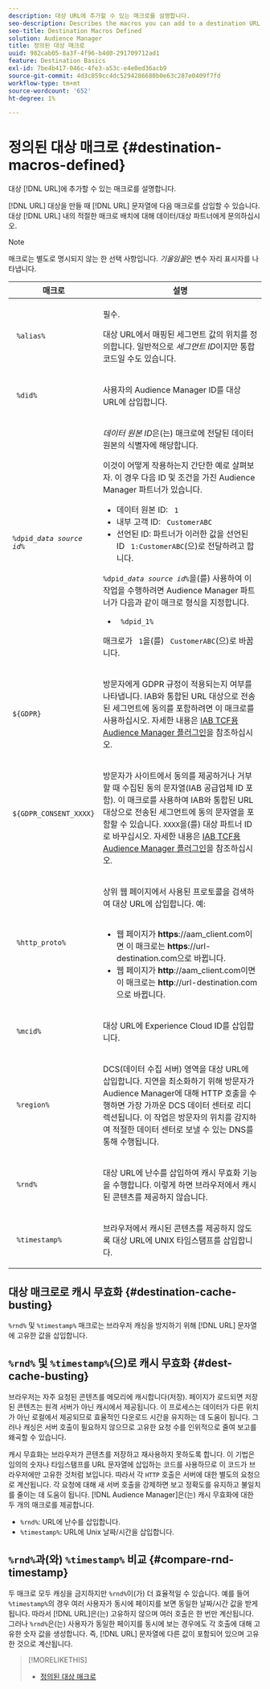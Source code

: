 ```yaml
---
description: 대상 URL에 추가할 수 있는 매크로를 설명합니다.
seo-description: Describes the macros you can add to a destination URL.
seo-title: Destination Macros Defined
solution: Audience Manager
title: 정의된 대상 매크로
uuid: 982cab05-8a3f-4f96-b4d0-291709712ad1
feature: Destination Basics
exl-id: 7be4b417-046c-4fe3-a53c-e4e0ed36acb9
source-git-commit: 4d3c859cc4dc5294286680b0e63c287e0409f7fd
workflow-type: tm+mt
source-wordcount: '652'
ht-degree: 1%

---
```


# 정의된 대상 매크로 {#destination-macros-defined}

대상 [!DNL URL]에 추가할 수 있는 매크로를 설명합니다.

<!-- destination-macros.xml -->

[!DNL URL] 대상을 만들 때 [!DNL URL] 문자열에 다음 매크로를 삽입할 수 있습니다. 대상 [!DNL URL] 내의 적절한 매크로 배치에 대해 데이터/대상 파트너에게 문의하십시오.

>[!NOTE]
>
>매크로는 별도로 명시되지 않는 한 선택 사항입니다. *기울임꼴*&#x200B;은 변수 자리 표시자를 나타냅니다.

<table id="table_2C532EFB9DAE41B08714753EBD7DFB05"> 
 <thead> 
  <tr> 
   <th colname="col1" class="entry"> 매크로 </th> 
   <th colname="col2" class="entry"> 설명 </th> 
  </tr> 
 </thead>
 <tbody> 
  <tr> 
   <td colname="col1"> <p> <code> %alias%</code> </p> </td> 
   <td colname="col2"> <p>필수. </p> <p>대상 URL에서 매핑된 세그먼트 값의 위치를 정의합니다. 일반적으로 <i>세그먼트 ID</i>이지만 통합 코드일 수도 있습니다. </p> </td> 
  </tr> 
  <tr> 
   <td colname="col1"> <p> <code> %did%</code> </p> </td> 
   <td colname="col2"> <p>사용자의 <span class="keyword"> Audience Manager</span> ID를 대상 URL에 삽입합니다. </p> </td> 
  </tr> 
  <tr> 
   <td colname="col1"> <p> <code>%dpid_<i>data source id</i>%</code> </p> </td> 
   <td colname="col2"> <p><i>데이터 원본 ID</i>은(는) 매크로에 전달된 데이터 원본의 식별자에 해당합니다. </p> <p>이것이 어떻게 작용하는지 간단한 예로 살펴보자. 이 경우 다음 ID 및 조건을 가진 <span class="keyword"> Audience Manager</span> 파트너가 있습니다. </p> 
    <ul id="ul_697508B437EB4090B121AFA5D519AFBE"> 
     <li id="li_32D9F72A7D1543A892DC7E1529E98A96">데이터 원본 ID: <code> 1</code> </li> 
     <li id="li_099F5B63D2244B5AADA9B26CB6152E6B">내부 고객 ID: <code> CustomerABC</code> </li> 
     <li id="li_0D9FE501C16444DDB388C8E934E5A8C6">선언된 ID: 파트너가 이러한 값을 선언된 ID <code> 1:CustomerABC</code>(으)로 전달하려고 합니다. </li> 
    </ul> <p><code>%dpid_<i>data source id</i>%</code>을(를) 사용하여 이 작업을 수행하려면 <span class="keyword"> Audience Manager</span> 파트너가 다음과 같이 매크로 형식을 지정합니다. </p> 
    <ul class="simplelist"> 
     <li> <code> %dpid_1%</code> </li> 
    </ul> <p>매크로가 <code> 1</code>을(를) <code> CustomerABC</code>(으)로 바꿉니다. </p> </td> 
  </tr> 
  <tr>
    <td><p><code>${GDPR}</code></p></td>
    <td><p>방문자에게 GDPR 규정이 적용되는지 여부를 나타냅니다. IAB와 통합된 URL 대상으로 전송된 세그먼트에 동의를 포함하려면 이 매크로를 사용하십시오. 자세한 내용은 <a href="../../overview/data-security-and-privacy/aam-iab-plugin.md">IAB TCF용 Audience Manager 플러그인</a>을 참조하십시오.</p></td>
  </tr>
   <tr>
    <td><code>${GDPR_CONSENT_XXXX}</code></p></td>
    <td><p>방문자가 사이트에서 동의를 제공하거나 거부할 때 수집된 동의 문자열(IAB 공급업체 ID 포함). 이 매크로를 사용하여 IAB와 통합된 URL 대상으로 전송된 세그먼트에 동의 문자열을 포함할 수 있습니다. <code>XXXX</code>을(를) 대상 파트너 ID로 바꾸십시오. 자세한 내용은 <a href="../../overview/data-security-and-privacy/aam-iab-plugin.md">IAB TCF용 Audience Manager 플러그인</a>을 참조하십시오. </p></td>
  </tr>
  <tr> 
   <td colname="col1"> <p><code> %http_proto%</code> </p> </td> 
   <td colname="col2"> <p>상위 웹 페이지에서 사용된 프로토콜을 검색하여 대상 URL에 삽입합니다. 예:
     <br> 
     <ul id="ul_026F56EC46E94D9EB1153557C0F65325"> 
      <li id="li_B41EF140CC274CB68FE7213DD8B908C0">웹 페이지가 <b>https</b>://aam_client.com이면 이 매크로는 <b>https</b>://url-destination.com으로 바뀝니다. </li> 
      <li id="li_BDCD6EA69B004A92BA6981952341BD77">웹 페이지가 <b>http</b>://aam_client.com이면 이 매크로는 <b>http</b>://url-destination.com으로 바뀝니다. </li> 
     </ul> </p> </td> 
  </tr> 
  <tr> 
   <td colname="col1"> <p><code> %mcid%</code> </p> </td> 
   <td colname="col2"> <p>대상 URL에 <span class="keyword"> Experience Cloud</span> ID를 삽입합니다. </p> </td> 
  </tr> 
  <tr> 
   <td colname="col1"> <p><code> %region%</code> </p> </td> 
   <td colname="col2"> <p><span class="wintitle"> DCS(데이터 수집 서버)</span> 영역을 대상 URL에 삽입합니다. 지연을 최소화하기 위해 방문자가 <span class="keyword"> Audience Manager</span>에 대해 HTTP 호출을 수행하면 가장 가까운 <span class="wintitle"> DCS</span> 데이터 센터로 리디렉션됩니다. 이 작업은 방문자의 위치를 감지하여 적절한 데이터 센터로 보낼 수 있는 DNS를 통해 수행됩니다. </p> </td> 
  </tr> 
  <tr> 
   <td colname="col1"> <p> <code> %rnd%</code> </p> </td> 
   <td colname="col2"> <p>대상 URL에 난수를 삽입하여 캐시 무효화 기능을 수행합니다. 이렇게 하면 브라우저에서 캐시된 콘텐츠를 제공하지 않습니다. </p> </td> 
  </tr> 
  <tr> 
   <td colname="col1"> <p> <code> %timestamp%</code> </p> </td> 
   <td colname="col2"> <p>브라우저에서 캐시된 콘텐츠를 제공하지 않도록 대상 URL에 UNIX 타임스탬프를 삽입합니다. </p> </td> 
  </tr> 
 </tbody> 
</table>

## 대상 매크로로 캐시 무효화 {#destination-cache-busting}

`%rnd%` 및 `%timestamp%` 매크로는 브라우저 캐싱을 방지하기 위해 [!DNL URL] 문자열에 고유한 값을 삽입합니다.

## `%rnd%` 및 `%timestamp%`(으)로 캐시 무효화 {#dest-cache-busting}

<!-- c_dest_cache_busting.xml -->

브라우저는 자주 요청된 콘텐츠를 메모리에 캐시합니다(저장). 페이지가 로드되면 저장된 콘텐츠는 원격 서버가 아닌 캐시에서 제공됩니다. 이 프로세스는 데이터가 다른 위치가 아닌 로컬에서 제공되므로 효율적인 다운로드 시간을 유지하는 데 도움이 됩니다. 그러나 캐싱은 서버 호출이 필요하지 않으므로 고유한 요청 수를 인위적으로 줄여 보고를 왜곡할 수 있습니다.

캐시 무효화는 브라우저가 콘텐츠를 저장하고 재사용하지 못하도록 합니다. 이 기법은 임의의 숫자나 타임스탬프를 URL 문자열에 삽입하는 코드를 사용하므로 이 코드가 브라우저에만 고유한 것처럼 보입니다. 따라서 각 `HTTP` 호출은 서버에 대한 별도의 요청으로 계산됩니다. 각 요청에 대해 새 서버 호출을 강제하면 보고 정확도를 유지하고 불일치를 줄이는 데 도움이 됩니다. [!DNL Audience Manager]은(는) 캐시 무효화에 대한 두 개의 매크로를 제공합니다.

* `%rnd%`: URL에 난수를 삽입합니다.
* `%timestamp%`: URL에 Unix 날짜/시간을 삽입합니다.

## `%rnd%`과(와) `%timestamp%` 비교 {#compare-rnd-timestamp}

두 매크로 모두 캐싱을 금지하지만 `%rnd%`이(가) 더 효율적일 수 있습니다. 예를 들어 `%timestamp%`의 경우 여러 사용자가 동시에 페이지를 보면 동일한 날짜/시간 값을 받게 됩니다. 따라서 [!DNL URL]은(는) 고유하지 않으며 여러 호출은 한 번만 계산됩니다. 그러나 `%rnd%`은(는) 사용자가 동일한 페이지를 동시에 보는 경우에도 각 호출에 대해 고유한 숫자 값을 생성합니다. 즉, [!DNL URL] 문자열에 다른 값이 포함되어 있으며 고유한 것으로 계산됩니다.

>[!MORELIKETHIS]
>
>* [정의된 대상 매크로](../../features/destinations/destination-macros.md#destination-macros-defined)
